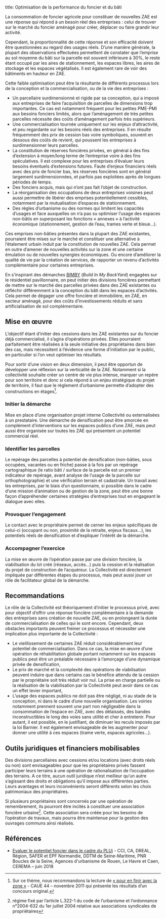 title: Optimisation de la performance du foncier et du bâti

La consommation de foncier agricole pour constituer de nouvelles ZAE est une réponse qui répond à un besoin réel des entreprises : celui de trouver sur le marché du foncier aménagé pour créer, déplacer ou faire grandir leur activité.

Cependant, la proportionnalité de cette réponse et son efficacité doivent être questionnées au regard des usages réels. D’une manière générale, la plupart des observations effectuées permettent de constater que l’emprise au sol moyenne du bâti sur la parcelle est souvent inférieure à 30%, le reste étant occupé par les aires de stationnement, les espaces libres, les aires de stockage et les espaces végétalisés. Il est également rare de voir des bâtiments en hauteur en ZAE.

Cette faible optimisation peut être la résultante de différents processus lors de la conception et la commercialisation, ou de la vie des entreprises :

* Un parcellaire surdimensionné et rigide par sa conception, qui a imposé aux entreprises de faire l’acquisition de parcelles de dimensions trop importantes. Ce cas est notamment fréquent pour les petites PME-PMI aux besoins fonciers limités, alors que l’aménagement de très petites parcelles nécessite des coûts d’aménagement parfois très supérieurs.
* Une commercialisation tournée uniquement sur les enjeux d’attractivité, et peu regardante sur les besoins réels des entreprises. Il en résulte fréquemment des prix de cession bas voire symboliques, souvent en dessous des coûts de revient, qui poussent les entreprises à surdimensionner leurs parcelles.
* La constitution de réserves foncières privées, en général à des fins d’extension à moyen/long terme de l’entreprise voire à des fins spéculatives. Il est complexe pour les entreprises d’évaluer leurs besoins éventuels d’extensions futures. Faute d’enjeux financiers réels avec des prix de foncier bas, les réserves foncières sont en général largement surdimensionnées, et parfois pas exploitées après de longues périodes de temps.
* Des fonciers acquis, mais qui n’ont pas fait l’objet de construction.
* La réorganisation des occupations de deux entreprises voisines peut aussi permettre de libérer des emprises potentiellement cessibles, notamment par la mutualisation d’espaces de stationnement.
* Des règles d’urbanisme ou des normes qui limitent les capacités d’usages et face auxquelles on n’a pas su optimiser l’usage des espaces non-bâtis en superposant les fonctions « annexes » à l’activité économique (stationnement, gestion de l’eau, trames verte et bleue…).

Ces emprises non-bâties présentes dans la plupart des ZAE existantes, pourraient être mises sur le marché et constituer une alternative à l’étalement urbain induit par la constitution de nouvelles ZAE. Cela permet en outre d’amener de nouvelles activités sur la zone et une certaine émulation ou de nouvelles synergies économiques. Ou encore d’améliorer la qualité de vie par la création de services, de rapporter un revenu d’activités complémentaire pour certaines entreprises.

En s’inspirant des démarches [BIMBY](http://www.wikibimby.fr/index.php/La_marque_collective_open_source_BIMBY) (_Build In My BackYard_) engagées sur le résidentiel pavillonnaire, on peut initier des divisions foncières permettant de mettre sur le marché des parcelles privées dans des ZAE existantes ou réfléchir différemment à la conception du bâti dans les espaces d’activités. Cela permet de dégager une offre foncière et immobilière, en ZAE, en secteur aménagé, pour des coûts d’investissements réduits et sans artificialisation de sol complémentaire.

## Mise en œuvre
L’objectif étant d’initier des cessions dans les ZAE existantes sur du foncier déjà commercialisé, il s’agira d’opérations privées. Elles pourraient parfaitement être réalisées à la seule initiative des propriétaires dans bien des cas, mais nécessitent à l’évidence une forme d’initiation par le public, en particulier si l’on veut optimiser les résultats.

Pour sortir d’une vision en deux dimension, il peut être opportun de développer une réflexion sur la verticalité de la ZAE. Notamment si la collectivité souhaite créer un centre de vie plus intense, marquer un repère pour son territoire et donc si cela répond à un enjeu stratégique du projet de territoire, il faut que le règlement d’urbanisme permette d’adopter des constructions en étages[^caue44].

### Initier la démarche
Mise en place d’une organisation projet interne Collectivité ou externalisées à un prestataire. Une démarche de densification peut être amorcée en complément d’interventions sur les espaces publics d’une ZAE, mais peut aussi être organisée sur toutes les ZAE qui présentent un potentiel commercial réel.

### Identifier les parcelles
Le repérage des parcelles à potentiel de densification (non-bâties, sous occupées, vacantes ou en friche) passe à la fois par un repérage cartographique (le ratio bâti / surface de la parcelle est un premier indicateur de repérage, avant analyse de l’usage de la parcelle sur orthophotographie) et une vérification terrain et cadastrale.
Un travail avec les entreprises, par le biais d’un questionnaire, si possible dans le cadre d’une mission d’animation ou de gestion de la zone, peut être une bonne façon d’appréhender certaines stratégies d’entreprises tout en engageant le dialogue avec elles.

### Provoquer l’engagement
Le contact avec le propriétaire permet de cerner les enjeux spécifiques de celui-ci (occupant ou non, proximité de la retraite, enjeux fiscaux…), les potentiels réels de densification et d’expliquer l’intérêt de la démarche.

### Accompagner l’exercice
La mise en œuvre de l’opération passe par une division foncière, la viabilisation du lot créé (réseaux, accès…) puis la cession et la réalisation du projet de construction de l’acquéreur. La Collectivité est directement impliquée par différentes étapes du processus, mais peut aussi jouer un rôle de facilitateur global de la démarche.

## Recommandations
Le rôle de la Collectivité est théoriquement d’initier le processus privé, avec pour objectif d’offrir une réponse foncière complémentaire à la demande des entreprises sans création de nouvelle ZAE, ou en prolongeant la durée de commercialisation de celles qui le sont encore. Cependant, deux obstacles importants peuvent freiner ce processus et nécessiter une implication plus importante de la Collectivité :

* Le vieillissement de certaines ZAE réduit considérablement leur potentiel de commercialisation. Dans ce cas, la mise en œuvre d’une opération de réhabilitation globale portant notamment sur les espaces publics peut être un préalable nécessaire à l’amorçage d’une dynamique privée de densification,
* Le prix de marché et la complexité des opérations de viabilisation peuvent induire que dans certains cas le bénéfice attendu de la cession par le propriétaire soit très réduit voir nul. La prise en charge partielle ou la réalisation de la viabilisation par la Collectivité peut avoir dans ce cas un effet levier important,
* L’usage des espaces publics ne doit pas être négligé, ni au stade de la conception, ni dans le cadre d’une nouvelle organisation. Les voiries notamment prennent souvent une part non négligeable dans la consommation de l’espace en ZAE, avec des délaissés, des bandes inconstructibles le long des voies sans utilité et cher à entretenir. Pour autant, il est possible, en le justifiant, de diminuer les reculs imposés par la loi Barnier. Il est également envisageable de les augmenter pour donner une utilité à ces espaces (trame verte, espaces agricoles…).

## Outils juridiques et financiers mobilisables
Des divisions parcellaires avec cessions et/ou locations (avec droits réels ou non) sont envisageables pour que les propriétaires privés fassent participer leurs terrains à une opération de rationalisation de l’occupation des terrains. A ce titre, aucun outil juridique n’est meilleur qu’un autre s’agissant des droits et obligations qu’il impose aux différentes parties. Leurs avantages et leurs inconvénients seront différents selon les choix patrimoniaux des propriétaires.

Si plusieurs propriétaires sont concernés par une opération de remembrement, ils pourront être incités à constituer une association foncière urbaine[^afu]. Cette association sera créée pour les besoins de l’opération de travaux, mais pourra être maintenue pour la gestion des ouvrages communs ainsi réalisés.

## Références

* [Evaluer le potentiel foncier dans le cadre du PLUi](../../references/guides/evaluer_potentiel_foncier-Norm-2018.md) - CCI, CA, DREAL, Région, SAFER et EPF Normandie, DDTM de Seine-Maritime, PNR Boucles de la Seine, Agences d'urbanisme de Rouen, Le Havre et Caen, CEREMA – juin 2018

[^caue44]: Sur ce thème, nous recommandons la lecture de [« pour en finir avec la zone »](https://www.caue44.com/?portfolio=pour-en-finir-avec-la-zone) - CAUE 44 – novembre 2011 qui présente les résultats d’un concours original.
[^afu]: régime fixé par l’article L.322-1 du code de l’urbanisme et l’ordonnance n°2004-632 du 1er juillet 2004 relative aux associations syndicales de propriétaires
